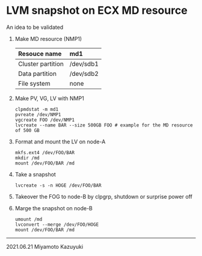 # LVM snapshot on ECX MD resource

An idea to be validated

1. Make MD resource (NMP1)

   | Resouce name	| md1
   |:--			|:--
   | Cluster partition	| /dev/sdb1
   | Data partition	| /dev/sdb2
   | File system	| none

2. Make PV, VG, LV with NMP1

   ```
   clpmdstat -m md1
   pvreate /dev/NMP1
   vgcreate FOO /dev/NMP1
   lvcreate --name BAR --size 500GB FOO	# example for the MD resource of 500 GB
   ```

3. Format and mount the LV on node-A

   ```
   mkfs.ext4 /dev/FOO/BAR
   mkdir /md
   mount /dev/FOO/BAR /md
   ```

4. Take a snapshot

   ```
   lvcreate -s -n HOGE /dev/FOO/BAR
   ```

5. Takeover the FOG to node-B by clpgrp, shutdown or surprise power off 

6. Marge the snapshot on node-B

   ```
   umount /md
   lvconvert --merge /dev/FOO/HOGE
   mount /dev/FOO/BAR /md
   ```

<!--
# pvcreate /dev/sdb2
# vgcreate vg-ecmd /dev/sdb2
# vgdisplay vg-ecmd	
:
  PE Size               4.00 MiB
  Total PE              2559
  Alloc PE / Size       0 / 0
  Free  PE / Size       2559 / <10.00 GiB
:
# lvcreate --name lv-ecmd --size $((4*2559))MiB vg-ecmd

# vgs -P --noheadings -o vg_attr,vg_name vg-ecmd
# vgchange -an vg-ecmd
# vgexport vg-ecmd

# vgimport vg-ecmd
# vgscan
# vgchange -ay vg-ecmd
-->


---
2021.06.21 Miyamoto Kazuyuki
